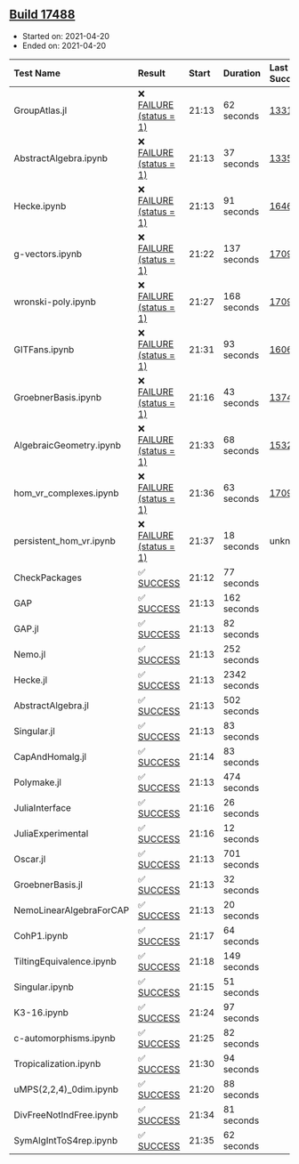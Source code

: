 ## [Build 17488](https://oscarci.mathematik.uni-kl.de/job/oscar/17488/)

* Started on: 2021-04-20
* Ended on: 2021-04-20

| Test Name    | Result | Start | Duration | Last Success | First Failure |
|:-------------|:-------|:------|:---------|:-------------|:--------------|
| GroupAtlas.jl | ❌ [FAILURE (status = 1)](https://oscarci.mathematik.uni-kl.de/job/oscar/17488/artifact/logs/build-17488/GroupAtlas.jl.log) | 21:13 | 62 seconds | [13311](https://oscarci.mathematik.uni-kl.de/job/oscar/13311/) | [13312](https://oscarci.mathematik.uni-kl.de/job/oscar/13312/) |
| AbstractAlgebra.ipynb | ❌ [FAILURE (status = 1)](https://oscarci.mathematik.uni-kl.de/job/oscar/17488/artifact/logs/build-17488/AbstractAlgebra.ipynb.log) | 21:13 | 37 seconds | [13355](https://oscarci.mathematik.uni-kl.de/job/oscar/13355/) | [13356](https://oscarci.mathematik.uni-kl.de/job/oscar/13356/) |
| Hecke.ipynb | ❌ [FAILURE (status = 1)](https://oscarci.mathematik.uni-kl.de/job/oscar/17488/artifact/logs/build-17488/Hecke.ipynb.log) | 21:13 | 91 seconds | [16463](https://oscarci.mathematik.uni-kl.de/job/oscar/16463/) | [16464](https://oscarci.mathematik.uni-kl.de/job/oscar/16464/) |
| g-vectors.ipynb | ❌ [FAILURE (status = 1)](https://oscarci.mathematik.uni-kl.de/job/oscar/17488/artifact/logs/build-17488/g-vectors.ipynb.log) | 21:22 | 137 seconds | [17099](https://oscarci.mathematik.uni-kl.de/job/oscar/17099/) | [17100](https://oscarci.mathematik.uni-kl.de/job/oscar/17100/) |
| wronski-poly.ipynb | ❌ [FAILURE (status = 1)](https://oscarci.mathematik.uni-kl.de/job/oscar/17488/artifact/logs/build-17488/wronski-poly.ipynb.log) | 21:27 | 168 seconds | [17098](https://oscarci.mathematik.uni-kl.de/job/oscar/17098/) | [17099](https://oscarci.mathematik.uni-kl.de/job/oscar/17099/) |
| GITFans.ipynb | ❌ [FAILURE (status = 1)](https://oscarci.mathematik.uni-kl.de/job/oscar/17488/artifact/logs/build-17488/GITFans.ipynb.log) | 21:31 | 93 seconds | [16068](https://oscarci.mathematik.uni-kl.de/job/oscar/16068/) | [16069](https://oscarci.mathematik.uni-kl.de/job/oscar/16069/) |
| GroebnerBasis.ipynb | ❌ [FAILURE (status = 1)](https://oscarci.mathematik.uni-kl.de/job/oscar/17488/artifact/logs/build-17488/GroebnerBasis.ipynb.log) | 21:16 | 43 seconds | [13748](https://oscarci.mathematik.uni-kl.de/job/oscar/13748/) | [13749](https://oscarci.mathematik.uni-kl.de/job/oscar/13749/) |
| AlgebraicGeometry.ipynb | ❌ [FAILURE (status = 1)](https://oscarci.mathematik.uni-kl.de/job/oscar/17488/artifact/logs/build-17488/AlgebraicGeometry.ipynb.log) | 21:33 | 68 seconds | [15322](https://oscarci.mathematik.uni-kl.de/job/oscar/15322/) | [15323](https://oscarci.mathematik.uni-kl.de/job/oscar/15323/) |
| hom_vr_complexes.ipynb | ❌ [FAILURE (status = 1)](https://oscarci.mathematik.uni-kl.de/job/oscar/17488/artifact/logs/build-17488/hom_vr_complexes.ipynb.log) | 21:36 | 63 seconds | [17099](https://oscarci.mathematik.uni-kl.de/job/oscar/17099/) | [17100](https://oscarci.mathematik.uni-kl.de/job/oscar/17100/) |
| persistent_hom_vr.ipynb | ❌ [FAILURE (status = 1)](https://oscarci.mathematik.uni-kl.de/job/oscar/17488/artifact/logs/build-17488/persistent_hom_vr.ipynb.log) | 21:37 | 18 seconds | unknown | unknown |
| CheckPackages | ✅ [SUCCESS](https://oscarci.mathematik.uni-kl.de/job/oscar/17488/artifact/logs/build-17488/CheckPackages.log) | 21:12 | 77 seconds |  |  |
| GAP | ✅ [SUCCESS](https://oscarci.mathematik.uni-kl.de/job/oscar/17488/artifact/logs/build-17488/GAP.log) | 21:13 | 162 seconds |  |  |
| GAP.jl | ✅ [SUCCESS](https://oscarci.mathematik.uni-kl.de/job/oscar/17488/artifact/logs/build-17488/GAP.jl.log) | 21:13 | 82 seconds |  |  |
| Nemo.jl | ✅ [SUCCESS](https://oscarci.mathematik.uni-kl.de/job/oscar/17488/artifact/logs/build-17488/Nemo.jl.log) | 21:13 | 252 seconds |  |  |
| Hecke.jl | ✅ [SUCCESS](https://oscarci.mathematik.uni-kl.de/job/oscar/17488/artifact/logs/build-17488/Hecke.jl.log) | 21:13 | 2342 seconds |  |  |
| AbstractAlgebra.jl | ✅ [SUCCESS](https://oscarci.mathematik.uni-kl.de/job/oscar/17488/artifact/logs/build-17488/AbstractAlgebra.jl.log) | 21:13 | 502 seconds |  |  |
| Singular.jl | ✅ [SUCCESS](https://oscarci.mathematik.uni-kl.de/job/oscar/17488/artifact/logs/build-17488/Singular.jl.log) | 21:13 | 83 seconds |  |  |
| CapAndHomalg.jl | ✅ [SUCCESS](https://oscarci.mathematik.uni-kl.de/job/oscar/17488/artifact/logs/build-17488/CapAndHomalg.jl.log) | 21:14 | 83 seconds |  |  |
| Polymake.jl | ✅ [SUCCESS](https://oscarci.mathematik.uni-kl.de/job/oscar/17488/artifact/logs/build-17488/Polymake.jl.log) | 21:13 | 474 seconds |  |  |
| JuliaInterface | ✅ [SUCCESS](https://oscarci.mathematik.uni-kl.de/job/oscar/17488/artifact/logs/build-17488/JuliaInterface.log) | 21:16 | 26 seconds |  |  |
| JuliaExperimental | ✅ [SUCCESS](https://oscarci.mathematik.uni-kl.de/job/oscar/17488/artifact/logs/build-17488/JuliaExperimental.log) | 21:16 | 12 seconds |  |  |
| Oscar.jl | ✅ [SUCCESS](https://oscarci.mathematik.uni-kl.de/job/oscar/17488/artifact/logs/build-17488/Oscar.jl.log) | 21:13 | 701 seconds |  |  |
| GroebnerBasis.jl | ✅ [SUCCESS](https://oscarci.mathematik.uni-kl.de/job/oscar/17488/artifact/logs/build-17488/GroebnerBasis.jl.log) | 21:13 | 32 seconds |  |  |
| NemoLinearAlgebraForCAP | ✅ [SUCCESS](https://oscarci.mathematik.uni-kl.de/job/oscar/17488/artifact/logs/build-17488/NemoLinearAlgebraForCAP.log) | 21:13 | 20 seconds |  |  |
| CohP1.ipynb | ✅ [SUCCESS](https://oscarci.mathematik.uni-kl.de/job/oscar/17488/artifact/logs/build-17488/CohP1.ipynb.log) | 21:17 | 64 seconds |  |  |
| TiltingEquivalence.ipynb | ✅ [SUCCESS](https://oscarci.mathematik.uni-kl.de/job/oscar/17488/artifact/logs/build-17488/TiltingEquivalence.ipynb.log) | 21:18 | 149 seconds |  |  |
| Singular.ipynb | ✅ [SUCCESS](https://oscarci.mathematik.uni-kl.de/job/oscar/17488/artifact/logs/build-17488/Singular.ipynb.log) | 21:15 | 51 seconds |  |  |
| K3-16.ipynb | ✅ [SUCCESS](https://oscarci.mathematik.uni-kl.de/job/oscar/17488/artifact/logs/build-17488/K3-16.ipynb.log) | 21:24 | 97 seconds |  |  |
| c-automorphisms.ipynb | ✅ [SUCCESS](https://oscarci.mathematik.uni-kl.de/job/oscar/17488/artifact/logs/build-17488/c-automorphisms.ipynb.log) | 21:25 | 82 seconds |  |  |
| Tropicalization.ipynb | ✅ [SUCCESS](https://oscarci.mathematik.uni-kl.de/job/oscar/17488/artifact/logs/build-17488/Tropicalization.ipynb.log) | 21:30 | 94 seconds |  |  |
| uMPS(2,2,4)_0dim.ipynb | ✅ [SUCCESS](https://oscarci.mathematik.uni-kl.de/job/oscar/17488/artifact/logs/build-17488/uMPS-2-2-4-_0dim.ipynb.log) | 21:20 | 88 seconds |  |  |
| DivFreeNotIndFree.ipynb | ✅ [SUCCESS](https://oscarci.mathematik.uni-kl.de/job/oscar/17488/artifact/logs/build-17488/DivFreeNotIndFree.ipynb.log) | 21:34 | 81 seconds |  |  |
| SymAlgIntToS4rep.ipynb | ✅ [SUCCESS](https://oscarci.mathematik.uni-kl.de/job/oscar/17488/artifact/logs/build-17488/SymAlgIntToS4rep.ipynb.log) | 21:35 | 62 seconds |  |  |
